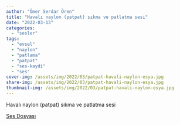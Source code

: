```yaml
---
author: "Ömer Serdar Ören"
title: "Havalı naylon (patpat) sıkma ve patlatma sesi"
date: "2022-03-13"
categories: 
  - "sesler"
tags: 
  - "evsel"
  - "naylon"
  - "patlama"
  - "patpat"
  - "ses-kaydi"
  - "ses"
cover-img: /assets/img/2022/03/patpat-havali-naylon-esya.jpg
share-img: /assets/img/2022/03/patpat-havali-naylon-esya.jpg
thumbnail-img: /assets/img/2022/03/patpat-havali-naylon-esya.jpg
---
```


Havalı naylon (patpat) sıkma ve patlatma sesi


[Ses Dosyası](/assets/sound/2022/03/havali-naylon-patpat-sikma-patlatma-sesi.mp3)